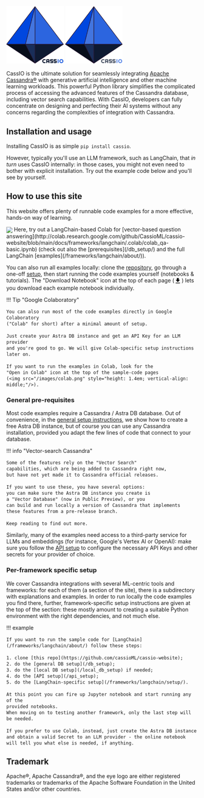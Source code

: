 <img src="images/cassio_logo1_transparent.png#only-light" alt="CassIO logo" style="width: 30%;"/>
<img src="images/cassio_logo1_transparent_darkmode.png#only-dark" alt="CassIO logo" style="width: 30%;"/>
<!-- ![CassIO logo](images/cassio_logo1_transparent.png#only-light) -->
<!-- ![CassIO logo](images/cassio_logo1.png#only-dark) -->

CassIO is the ultimate solution for seamlessly integrating [Apache Cassandra®](https://cassandra.apache.org) with generative artificial intelligence and other machine learning workloads. This powerful Python library simplifies the complicated process of accessing the advanced features of the Cassandra database, including vector search capabilities. With CassIO, developers can fully concentrate on designing and perfecting their AI systems without any concerns regarding the complexities of integration with Cassandra.

## Installation and usage

Installing CassIO is as simple `pip install cassio`.

However, typically you'll use an LLM framework, such as LangChain,
that _in turn_ uses CassIO internally: in those cases, you might not even
need to bother with explicit installation. Try out the example code below
and you'll see by yourself.

## How to use this site

This website offers plenty of runnable code examples for a
more effective, hands-on way of learning.

<img src="/images/colab.png" style="height: 1.4em; vertical-align: middle;"/>
Here, try out a LangChain-based Colab for [vector-based question answering](http://colab.research.google.com/github/CassioML/cassio-website/blob/main/docs/frameworks/langchain/.colab/colab_qa-basic.ipynb)
(check out also the [prerequisites](/db_setup/) and the full LangChain [examples](/frameworks/langchain/about/)).

You can also run all examples locally:
clone the [repository](https://github.com/cassioML/cassio-website), go through
a one-off [setup](),
then start running the code examples yourself (notebooks & tutorials).
The "Download Notebook" icon at the top of each page
(<svg viewBox="0 0 24 24" style="height: 1.4em; vertical-align: middle;"><path d="M5 20h14v-2H5m14-9h-4V3H9v6H5l7 7 7-7Z"></path></svg>) lets you download each example
notebook individually.

!!! Tip "Google Colaboratory"

    You can also run most of the code examples directly in Google Colaboratory
    ("Colab" for short) after a minimal amount of setup.

    Just create your Astra DB instance and get an API Key for an LLM provider
    and you're good to go. We will give Colab-specific setup instructions
    later on.

    If you want to run the examples in Colab, look for the
    "Open in Colab" icon at the top of the sample-code pages
    (<img src="/images/colab.png" style="height: 1.4em; vertical-align: middle;"/>).

### General pre-requisites

Most code examples require a Cassandra / Astra DB database.
Out of convenience, in the [general setup instructions](/db_setup),
we show how to create a free Astra DB instance,
but of course you can use any Cassandra installation, provided you adapt
the few lines of code that connect to your database.

!!! info "Vector-search Cassandra"

    Some of the features rely on the "Vector Search"
    capabilities, which are being added to Cassandra right now,
    but have not yet made it to Cassandra official releases.

    If you want to use these, you have several options:
    you can make sure the Astra DB instance you create is
    a "Vector Database" (now in Public Preview), or you
    can build and run locally a version of Cassandra that implements
    these features from a pre-release branch.

    Keep reading to find out more.

Similarly, many of the examples need access to a third-party
service for LLMs and embeddings (for instance, Google's Vertex AI or OpenAI):
make sure you follow the [API setup](/api_setup) to configure the
necessary API Keys and other secrets for your provider of choice.

### Per-framework specific setup

We cover Cassandra integrations with several ML-centric tools and frameworks:
for each of them (a section of the site), there is a subdirectory with
explanations and examples.
In order to run locally the code examples you find there,
further, framework-specific setup instructions are given at the top
of the section: these mostly amount to creating a suitable Python environment
with the right dependencies, and not much else.


!!! example

    If you want to run the sample code for [LangChain](/frameworks/langchain/about/) follow these steps:

    1. clone [this repo](https://github.com/cassioML/cassio-website);
    2. do the [general DB setup](/db_setup);
    3. do the [local DB setup](/local_db_setup) if needed;
    4. do the [API setup](/api_setup);
    5. do the [LangChain-specific setup](/frameworks/langchain/setup/).

    At this point you can fire up Jupyter notebook and start running any of the
    provided notebooks.
    When moving on to testing another framework, only the last step will be needed.

    If you prefer to use Colab, instead, just create the Astra DB instance
    and obtain a valid Secret to an LLM provider - the online notebook
    will tell you what else is needed, if anything.

## Trademark

Apache®, Apache Cassandra®, and the eye logo are either registered trademarks or trademarks of the Apache Software Foundation in the United States and/or other countries.
